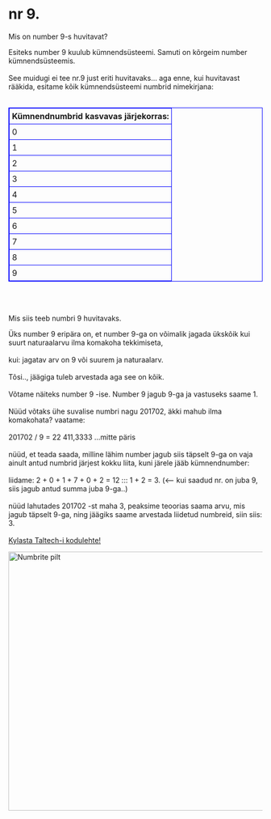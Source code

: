 <!DOCTYPE html>
<html>
<style>
table, th, td {
  border: 1px solid Blue;
  border-collapse: collapse;
}
th, td {
  padding: 5px;
}
th {
  text-align: left;
}
</style>
<head>
<title>Minuleht 201702</title>
</head>
<body>

<h1>nr 9.</h1>
<p>Mis on number 9-s huvitavat?</p>
Esiteks number 9 kuulub kümnendsüsteemi. Samuti on kõrgeim number kümnendsüsteemis. <br><br>
See muidugi ei tee nr.9 just eriti huvitavaks...  aga enne, kui huvitavast rääkida, esitame kõik kümnendsüsteemi numbrid nimekirjana: <br><br>

 <table style="width:100%">
  <tr>
   <th>Kümnendnumbrid kasvavas järjekorras:</th>
  </tr>
  <tr>
    <td>0</td>
  </tr>
  <tr>
    <td>1</td>
  </tr>
  <tr>
    <td>2</td>
  </tr>
  <tr>
    <td>3</td>
  </tr>
  <tr>
    <td>4</td>
  </tr>
  <tr>
    <td>5</td>
  </tr>
  <tr>
    <td>6</td>
  </tr>
  <tr>
    <td>7</td>
  </tr>
  <tr>
    <td>8</td>
  </tr>
  <tr>
    <td>9</td>
  </tr>
</table> 
<br>
<br>
<p>Mis siis teeb numbri 9 huvitavaks.</p>

Üks number 9 eripära on, et number 9-ga on võimalik jagada ükskõik kui suurt naturaalarvu ilma komakoha tekkimiseta,<br>
<br>
kui: jagatav arv on 9 või suurem  ja naturaalarv.<br>
<br>
Tõsi.., jäägiga tuleb arvestada aga see on kõik.<br>
<br>
Võtame näiteks number 9 -ise. Number 9 jagub 9-ga ja vastuseks saame 1.<br>
<br>
Nüüd võtaks ühe suvalise numbri nagu 201702, äkki mahub ilma komakohata?  vaatame:<br>
<br>
201702 / 9 = 22 411,3333 ...mitte päris<br>
<br>
nüüd, et teada saada, milline lähim number jagub siis täpselt 9-ga on vaja ainult antud numbrid järjest kokku liita, kuni järele jääb kümnendnumber:<br>
<br>
liidame:  2 + 0 + 1 + 7 + 0 + 2 = 12 :::  1 + 2 =  3. (<-- kui saadud nr. on juba 9, siis jagub antud summa juba 9-ga..)<br>
<br>
nüüd lahutades 201702 -st maha 3, peaksime teoorias saama arvu, mis jagub täpselt 9-ga, ning jäägiks saame arvestada liidetud numbreid, siin siis: 3.<br>
<br>
 <a href="https://taltech.ee//">Kylasta Taltech-i kodulehte!</a>
<br>

 <a href="default.asp">
  <img src="https://media.istockphoto.com/photos/wooden-numbers-on-white-blackground-photo-with-clipping-path-picture-id1030451148" alt="Numbrite pilt" style="width:512px;height:512px;">
</a> 


</body>
</html> 

